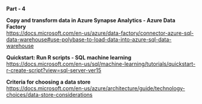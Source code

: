 <b>Part - 4</b>

<b>Copy and transform data in Azure Synapse Analytics - Azure Data Factory </b></br>
https://docs.microsoft.com/en-us/azure/data-factory/connector-azure-sql-data-warehouse#use-polybase-to-load-data-into-azure-sql-data-warehouse

<b>Quickstart: Run R scripts - SQL machine learning </b></br>
https://docs.microsoft.com/en-us/sql/machine-learning/tutorials/quickstart-r-create-script?view=sql-server-ver15

<b>Criteria for choosing a data store </b></br>
https://docs.microsoft.com/en-us/azure/architecture/guide/technology-choices/data-store-considerations
